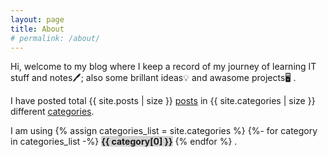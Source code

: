 ```yaml
---
layout: page
title: About
# permalink: /about/
---
```


Hi, welcome to my blog where I keep a record of my journey of learning IT stuff and notes<span>&#128394;</span>; also some brillant ideas<span>&#128161;</span> and awasome projects<span >&#x1F5A5;</span> .

I have posted total {{ site.posts | size }} <a href="{{ site.base_url }}/article/">posts</a> in {{ site.categories | size }} different <a href="{{ site.base_url }}/categories/">categories</a>. 

I am using 
{% assign categories_list = site.categories %}
{%- for category in categories_list -%}
   <span style="font-weight:bold; display: inline-block; background-color: lightgrey">{{ category[0] }} </span>
{% endfor %}
.
